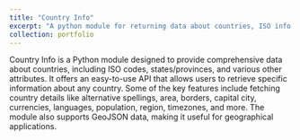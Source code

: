 ```yaml
---
title: "Country Info"
excerpt: "A python module for returning data about countries, ISO info and states/provinces within them."
collection: portfolio
---
```


Country Info is a Python module designed to provide comprehensive data about countries, including ISO codes, states/provinces, and various other attributes. It offers an easy-to-use API that allows users to retrieve specific information about any country. Some of the key features include fetching country details like alternative spellings, area, borders, capital city, currencies, languages, population, region, timezones, and more. The module also supports GeoJSON data, making it useful for geographical applications.